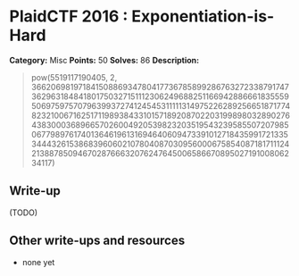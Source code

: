 # PlaidCTF 2016 : Exponentiation-is-Hard

**Category:** Misc
**Points:** 50
**Solves:** 86
**Description:**

> pow(5519117190405, 2, 36620698197184150886934780417736785899286763272338791747362963184841801750327151112306249688251166942886661835559506975975707963993727412454531111131497522628925665187177482321006716251711989384331015718920870220319989803289027643830003689665702600492053982320351954323958550720798506779897617401364619613169464060947339101271843599172133534443261538683960602107804087030956000675854087181711124213887850946702876663207624764500658667089502719100806234117)

## Write-up

(TODO)

## Other write-ups and resources

* none yet
